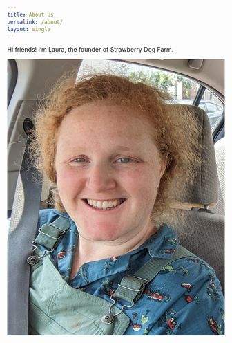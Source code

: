 ```yaml
---
title: About Us
permalink: /about/
layout: single
---
```


Hi friends! I’m Laura, the founder of Strawberry Dog Farm.

![Laura at Strawberry Dog Farm](/assets/images/laura.jpg)
